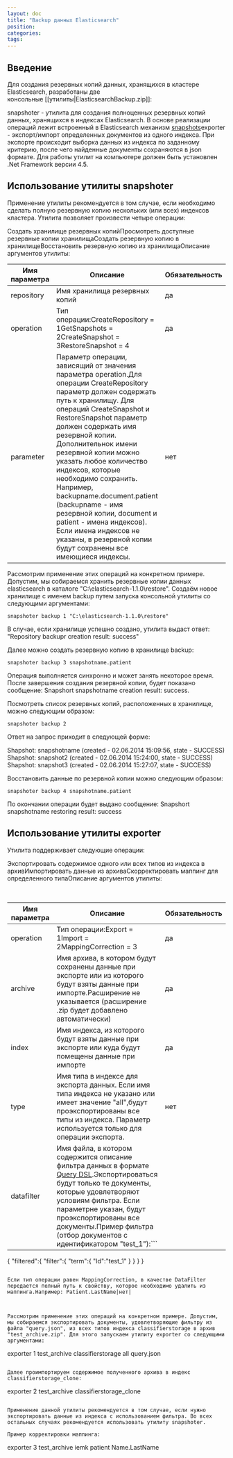 ```yaml
---
layout: doc
title: "Backup данных Elasticsearch"
position: 
categories: 
tags: 
---
```


## Введение

Для создания резервных копий данных, хранящихся в кластере Elasticsearch, разработаны две консольные [[утилиты|ElasticsearchBackup.zip]]:

snapshoter - утилита для создания полноценных резервных копий данных, хранящихся в индексах Elasticsearch. В основе реализации операций лежит встроенный в Elasticsearch механизм [snapshots](http://www.elasticsearch.org/guide/en/elasticsearch/reference/current/modules-snapshots.html)exporter - экспорт/импорт определенных документов из одного индекса. При экспорте происходит выборка данных из индекса по заданному критерию, после чего найденные документы сохраняются в json формате. Для работы утилит на компьютере должен быть установлен .Net Framework версии 4.5.

## Использование утилиты snapshoter

Применение утилиты рекомендуется в том случае, если необходимо сделать полную резервную копию нескольких (или всех) индексов кластера. Утилита позволяет произвести четыре операции:

Создать хранилище резервных копийПросмотреть доступные резервные копии хранилищаСоздать резервную копию в хранилищеВосстановить резервную копию из хранилищаОписание аргументов утилиты:

|Имя параметра|Описание|Обязательность|
|-------------|--------|--------------|
|repository|Имя хранилища резервных копий|да|
|operation|Тип операции:CreateRepository = 1GetSnapshots = 2CreateSnapshot = 3RestoreSnapshot = 4|да|
|parameter|Параметр операции, зависящий от значения параметра operation.Для операции CreateRepository параметр должен содержать путь к хранилищу. Для операций CreateSnapshot и RestoreSnapshot параметр должен содержать имя резервной копии. Дополнительнок имени резервной копии можно указать любое количество индексов, которые необходимо сохранить. Например, backupname.document.patient (backupname - имя резервной копии, document и patient - имена индексов). Если имена индексов не указаны, в резервной копии будут сохранены все имеющиеся индексы.|нет|

Рассмотрим применение этих операций на конкретном примере. Допустим, мы собираемся хранить резервные копии данных elasticsearch в каталоге "C:\elasticsearch-1.1.0\restore". Создаём новое хранилище c именем backup путем запуска консольной утилиты со следующими аргументами:

```
snapshoter backup 1 "C:\elasticsearch-1.1.0\restore"
```

В случае, если хранилище успешно создано, утилита выдаст ответ: "Repository backupr creation result: success"

Далее можно создать резервную копию в хранилище backup:

```
snapshoter backup 3 snapshotname.patient
```

Операция выполняется синхронно и может занять некоторое время. После завершения создания резервной копии, будет показано сообщение: Snapshort snapshotname creation result: success.

Посмотреть список резервных копий, расположенных в хранилище, можно следующим образом:

```
snapshoter backup 2 
```

Ответ на запрос приходит в следующей форме:

Shapshot: snapshotname (created - 02.06.2014 15:09:56, state - SUCCESS)  
Shapshot: snapshot2 (created - 02.06.2014 15:24:00, state - SUCCESS)  
Shapshot: snapshot3 (created - 02.06.2014 15:27:07, state - SUCCESS)

Восстановить данные по резервной копии можно следующим образом:

```
snapshoter backup 4 snapshotname.patient
```

По окончании операции будет выдано сообщение: Snapshort snapshotname restoring result: success

## Использование утилиты exporter

Утилита поддерживает следующие операции: 

Экспортировать содержимое одного или всех типов из индекса в архивИмпортировать данные из архиваСкорректировать маппинг для определенного типаОписание аргументов утилиты:

 

|Имя параметра|Описание|Обязательность|
|-------------|--------|--------------|
|operation|Тип операции:Export = 1Import = 2MappingCorrection = 3|да |
|archive|Имя архива, в котором будут сохранены данные при экспорте или из которого будут взяты данные при импорте.Расширение не указывается (расширение .zip будет добавлено автоматически)|да|
|index|Имя индекса, из которого будут взяты данные при экспорте или куда будут помещены данные при импорте|да|
|type|Имя типа в индексе для экспорта данных. Если имя типа индекса не указано или имеет значение "all",будут проэкспортированы все типы из индекса. Параметр используется только для операции экспорта.|нет|
|datafilter|Имя файла, в котором содержится описание фильтра данных в формате [Query DSL](http://www.elasticsearch.org/guide/en/elasticsearch/reference/current/query-dsl-filters.html).Экспортироваться будут только те документы, которые удовлетворяют условиям фильтра. Если параметрне указан, будут проэкспортированы все документы.Пример фильтра (отбор документов с идентификатором "test_1"):```
{
   "filtered":{
      "filter":{
         "term":{
            "Id":"test_1"
         }
      }
   }
}
```

Если тип операции равен MappingCorrection, в качестве DataFilter передается полный путь к свойству, которое необходимо удалить из маппинга.Например: Patient.LastName|нет|

 

Рассмотрим применение этих операций на конкретном примере. Допустим, мы собираемся экспортировать документы, удовлетворяющие фильтру из файла "query.json", из всех типов индекса classifierstorage в архив "test_archive.zip". Для этого запускаем утилиту exporter со следующими аргументами:

```
exporter 1 test_archive classifierstorage all query.json
```

Далее проимпортируем содержимое полученного архива в индекс classifierstorage_clone:

```
exporter 2 test_archive  classifierstorage_clone
```

Применение данной утилиты рекомендуется в том случае, если нужно экспортировать данные из индекса с использованием фильтра. Во всех остальных случаях рекомендуется использовать утилиту snapshoter.

Пример корректировки маппинга:

```
exporter 3 test_archive iemk patient Name.LastName
```

